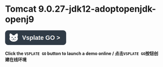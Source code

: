 # Tomcat 9.0.27-jdk12-adoptopenjdk-openj9

<a href="https://www.vsplate.com/?docker-compose=https://github.com/vsplate/dcenvs/tomcat/9.0.27-jdk12-adoptopenjdk-openj9"><img alt="VSPLATE GO" src="https://raw.githubusercontent.com/vsplate/images/master/vsgo_btn.png" width="200px"></a>

**Click the `VSPLATE GO` button to launch a demo online / 点击`VSPLATE GO`按钮创建在线环境**